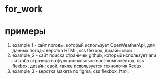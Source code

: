# for_work

# примеры
1. example_1 - сайт погоды, который использует OpenWeatherApi, для данных погоды
   верстка HTML, css flexbox, дизайн: свой
2. example_2 - сайт поиска страничек github, который использует апи гитхаба
   страница на функциональных react-компонентах, сss flexbox, дизайн: свой, также используется технология Redux
3. example_3 - верстка макета по figma, css flexbox, html.
